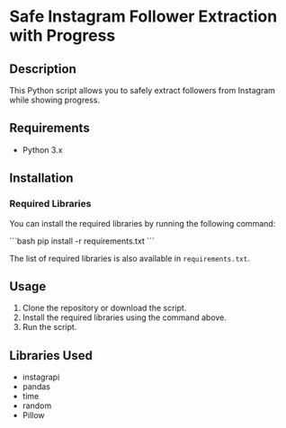 # Safe Instagram Follower Extraction with Progress

## Description
This Python script allows you to safely extract followers from Instagram while showing progress.

## Requirements
- Python 3.x

## Installation

### Required Libraries
You can install the required libraries by running the following command:

\```bash
pip install -r requirements.txt
\```

The list of required libraries is also available in `requirements.txt`.

## Usage

1. Clone the repository or download the script.
2. Install the required libraries using the command above.
3. Run the script.

## Libraries Used
- instagrapi
- pandas
- time
- random
- Pillow


